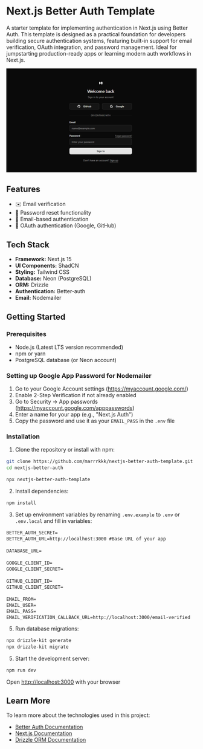 # Next.js Better Auth Template

A starter template for implementing authentication in Next.js using Better Auth. This template is designed as a practical foundation for developers building secure authentication systems, featuring built-in support for email verification, OAuth integration, and password management. Ideal for jumpstarting production-ready apps or learning modern auth workflows in Next.js.

![Next.js Better Auth Template](public/image.png)

## Features

- ✉️ Email verification
- 🔄 Password reset functionality
- 📧 Email-based authentication
- 🔑 OAuth authentication (Google, GitHub)

## Tech Stack

- **Framework:** Next.js 15
- **UI Components:** ShadCN
- **Styling:** Tailwind CSS
- **Database:** Neon (PostgreSQL)
- **ORM:** Drizzle
- **Authentication:** Better-auth
- **Email:** Nodemailer

## Getting Started

### Prerequisites

- Node.js (Latest LTS version recommended)
- npm or yarn
- PostgreSQL database (or Neon account)

### Setting up Google App Password for Nodemailer

1. Go to your Google Account settings (https://myaccount.google.com/)
2. Enable 2-Step Verification if not already enabled
3. Go to Security → App passwords (https://myaccount.google.com/apppasswords)
4. Enter a name for your app (e.g., "Next.js Auth")
5. Copy the password and use it as your `EMAIL_PASS` in the `.env` file

### Installation

1. Clone the repository or install with npm:
```bash
git clone https://github.com/marrrkkk/nextjs-better-auth-template.git
cd nextjs-better-auth
```

```bash
npx nextjs-better-auth-template
```

2. Install dependencies:
```bash
npm install
```

3. Set up environment variables by renaming `.env.example` to `.env` or `.env.local` and fill in variables:
```env
BETTER_AUTH_SECRET=
BETTER_AUTH_URL=http://localhost:3000 #Base URL of your app

DATABASE_URL=

GOOGLE_CLIENT_ID=
GOOGLE_CLIENT_SECRET=

GITHUB_CLIENT_ID=
GITHUB_CLIENT_SECRET=

EMAIL_FROM=
EMAIL_USER=
EMAIL_PASS=
EMAIL_VERIFICATION_CALLBACK_URL=http://localhost:3000/email-verified
```

5. Run database migrations:
```bash
npx drizzle-kit generate
npx drizzle-kit migrate
```

5. Start the development server:
```bash
npm run dev
```

Open [http://localhost:3000](http://localhost:3000) with your browser


## Learn More

To learn more about the technologies used in this project:

- [Better Auth Documentation](https://www.better-auth.com/docs/introduction)
- [Next.js Documentation](https://nextjs.org/docs)
- [Drizzle ORM Documentation](https://orm.drizzle.team/docs/overview)
